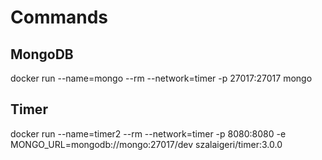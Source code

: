 # Commands
## MongoDB
docker run --name=mongo --rm --network=timer -p 27017:27017 mongo
## Timer
docker run --name=timer2 --rm --network=timer -p 8080:8080 -e MONGO_URL=mongodb://mongo:27017/dev szalaigeri/timer:3.0.0